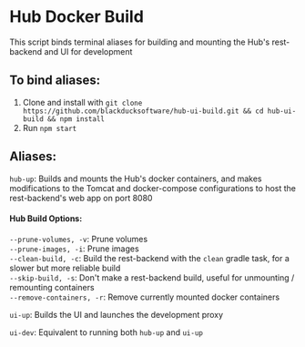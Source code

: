 # Hub Docker Build
This script binds terminal aliases for building and mounting the Hub's rest-backend and UI for development

## To bind aliases:
1. Clone and install with `git clone https://github.com/blackducksoftware/hub-ui-build.git && cd hub-ui-build && npm install`
2. Run `npm start`

## Aliases:
`hub-up`: Builds and mounts the Hub's docker containers, and makes modifications to the Tomcat and docker-compose configurations to host the rest-backend's web app on port 8080
  #### Hub Build Options:
  ```--prune-volumes, -v```: Prune volumes
  <br>```--prune-images, -i```: Prune images
  <br>```--clean-build, -c```: Build the rest-backend with the `clean` gradle task, for a slower but more reliable build
  <br>```--skip-build, -s```: Don't make a rest-backend build, useful for unmounting / remounting containers
  <br>```--remove-containers, -r```: Remove currently mounted docker containers

`ui-up`: Builds the UI and launches the development proxy

`ui-dev`: Equivalent to running both `hub-up` and `ui-up`

